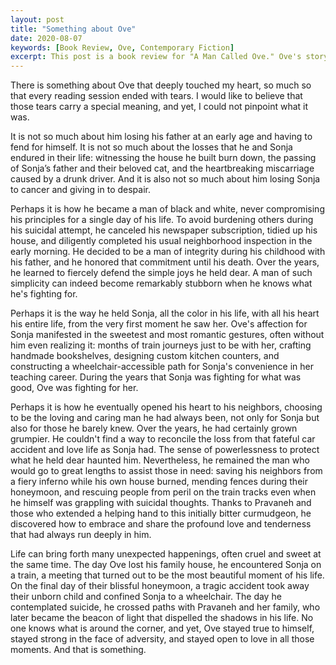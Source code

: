```yaml
---
layout: post
title: "Something about Ove"
date: 2020-08-07
keywords: [Book Review, Ove, Contemporary Fiction]
excerpt: This post is a book review for "A Man Called Ove." Ove's story is one of unwavering integrity and enduring love, showcasing the profound strength in the face of adversity and the tenderness in our heart when finding connections and love.
---
```


There is something about Ove that deeply touched my heart, so much so that every reading session ended with tears. I would like to believe that those tears carry a special meaning, and yet, I could not pinpoint what it was.

It is not so much about him losing his father at an early age and having to fend for himself. It is not so much about the losses that he and Sonja endured in their life: witnessing the house he built burn down, the passing of Sonja’s father and their beloved cat, and the heartbreaking miscarriage caused by a drunk driver. And it is also not so much about him losing Sonja to cancer and giving in to despair.

Perhaps it is how he became a man of black and white, never compromising his principles for a single day of his life. To avoid burdening others during his suicidal attempt, he canceled his newspaper subscription, tidied up his house, and diligently completed his usual neighborhood inspection in the early morning. He decided to be a man of integrity during his childhood with his father, and he honored that commitment until his death. Over the years, he learned to fiercely defend the simple joys he held dear. A man of such simplicity can indeed become remarkably stubborn when he knows what he's fighting for.

Perhaps it is the way he held Sonja, all the color in his life, with all his heart his entire life, from the very first moment he saw her. Ove's affection for Sonja manifested in the sweetest and most romantic gestures, often without him even realizing it: months of train journeys just to be with her, crafting handmade bookshelves, designing custom kitchen counters, and constructing a wheelchair-accessible path for Sonja's convenience in her teaching career. During the years that Sonja was fighting for what was good, Ove was fighting for her.

Perhaps it is how he eventually opened his heart to his neighbors, choosing to be the loving and caring man he had always been, not only for Sonja but also for those he barely knew. Over the years, he had certainly grown grumpier. He couldn't find a way to reconcile the loss from that fateful car accident and love life as Sonja had. The sense of powerlessness to protect what he held dear haunted him. Nevertheless, he remained the man who would go to great lengths to assist those in need: saving his neighbors from a fiery inferno while his own house burned, mending fences during their honeymoon, and rescuing people from peril on the train tracks even when he himself was grappling with suicidal thoughts. Thanks to Pravaneh and those who extended a helping hand to this initially bitter curmudgeon, he discovered how to embrace and share the profound love and tenderness that had always run deeply in him.

Life can bring forth many unexpected happenings, often cruel and sweet at the same time. The day Ove lost his family house, he encountered Sonja on a train, a meeting that turned out to be the most beautiful moment of his life. On the final day of their blissful honeymoon, a tragic accident took away their unborn child and confined Sonja to a wheelchair. The day he contemplated suicide, he crossed paths with Pravaneh and her family, who later became the beacon of light that dispelled the shadows in his life. No one knows what is around the corner, and yet, Ove stayed true to himself, stayed strong in the face of adversity, and stayed open to love in all those moments. And that is something.
